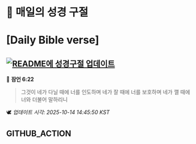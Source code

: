 # 🙏 매일의 성경 구절
# [Daily Bible verse]
## [![README에 성경구절 업데이트](https://github.com/DONGSUKA/first_test/actions/workflows/update-readme-bible.yml/badge.svg)](https://github.com/DONGSUKA/first_test/actions/workflows/update-readme-bible.yml)
<!-- START_BIBLE_VERSE -->
📖 **잠언 6:22**
> 그것이 네가 다닐 때에 너를 인도하며 네가 잘 때에 너를 보호하며 네가 깰 때에 너와 더불어 말하리니

🕊️ _업데이트 시각: 2025-10-14 14:45:50 KST_
  <!-- END_BIBLE_VERSE -->
## GITHUB_ACTION
